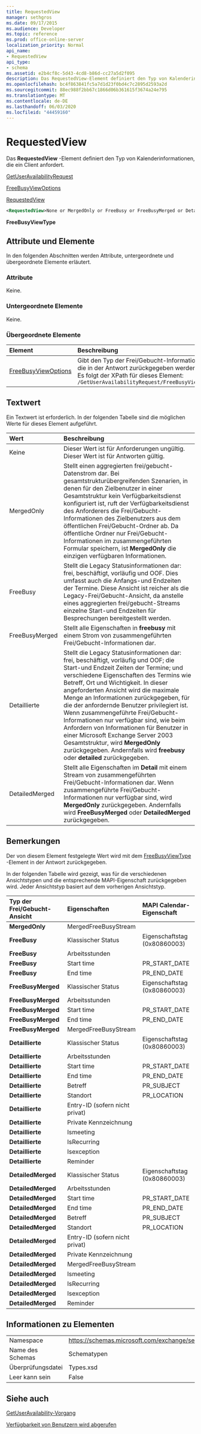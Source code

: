 ```yaml
---
title: RequestedView
manager: sethgros
ms.date: 09/17/2015
ms.audience: Developer
ms.topic: reference
ms.prod: office-online-server
localization_priority: Normal
api_name:
- RequestedView
api_type:
- schema
ms.assetid: e2b4cf8c-5d43-4cd8-b86d-cc27a5d2f095
description: Das RequestedView-Element definiert den Typ von Kalenderinformationen, die ein Client anfordert.
ms.openlocfilehash: bc4f863841fc5a7d1d23f0bd4c7c2895d2593a2d
ms.sourcegitcommit: 88ec988f2bb67c1866d06b361615f3674a24e795
ms.translationtype: MT
ms.contentlocale: de-DE
ms.lasthandoff: 06/03/2020
ms.locfileid: "44459160"
---
```

# <a name="requestedview"></a>RequestedView

Das **RequestedView** -Element definiert den Typ von Kalenderinformationen, die ein Client anfordert. 
  
[GetUserAvailabilityRequest](getuseravailabilityrequest.md)
  
[FreeBusyViewOptions](freebusyviewoptions.md)
  
[RequestedView](requestedview.md)
  
```xml
<RequestedView>None or MergedOnly or FreeBusy or FreeBusyMerged or Detailed or DetailedMerged</RequestedView>
```

 **FreeBusyViewType**
## <a name="attributes-and-elements"></a>Attribute und Elemente

In den folgenden Abschnitten werden Attribute, untergeordnete und übergeordnete Elemente erläutert.
  
### <a name="attributes"></a>Attribute

Keine.
  
### <a name="child-elements"></a>Untergeordnete Elemente

Keine.
  
### <a name="parent-elements"></a>Übergeordnete Elemente

|**Element**|**Beschreibung**|
|:-----|:-----|
|[FreeBusyViewOptions](freebusyviewoptions.md) <br/> |Gibt den Typ der Frei/Gebucht-Informationen an, die in der Antwort zurückgegeben werden.  <br/> Es folgt der XPath für dieses Element:  <br/>  `/GetUserAvailabilityRequest/FreeBusyViewOptions` <br/> |
   
## <a name="text-value"></a>Textwert

Ein Textwert ist erforderlich. In der folgenden Tabelle sind die möglichen Werte für dieses Element aufgeführt.
  
|**Wert**|**Beschreibung**|
|:-----|:-----|
|Keine  <br/> |Dieser Wert ist für Anforderungen ungültig. Dieser Wert ist für Antworten gültig.  <br/> |
|MergedOnly  <br/> |Stellt einen aggregierten frei/gebucht-Datenstrom dar. Bei gesamtstrukturübergreifenden Szenarien, in denen für den Zielbenutzer in einer Gesamtstruktur kein Verfügbarkeitsdienst konfiguriert ist, ruft der Verfügbarkeitsdienst des Anforderers die Frei/Gebucht-Informationen des Zielbenutzers aus dem öffentlichen Frei/Gebucht-Ordner ab. Da öffentliche Ordner nur Frei/Gebucht-Informationen im zusammengeführten Formular speichern, ist **MergedOnly** die einzigen verfügbaren Informationen.  <br/> |
|FreeBusy  <br/> |Stellt die Legacy Statusinformationen dar: frei, beschäftigt, vorläufig und OOF. Dies umfasst auch die Anfangs-und Endzeiten der Termine. Diese Ansicht ist reicher als die Legacy-Frei/Gebucht-Ansicht, da anstelle eines aggregierten frei/gebucht-Streams einzelne Start-und Endzeiten für Besprechungen bereitgestellt werden.  <br/> |
|FreeBusyMerged  <br/> |Stellt alle Eigenschaften in **freebusy** mit einem Strom von zusammengeführten Frei/Gebucht-Informationen dar.  <br/> |
|Detaillierte  <br/> |Stellt die Legacy Statusinformationen dar: frei, beschäftigt, vorläufig und OOF; die Start-und Endzeit Zeiten der Termine; und verschiedene Eigenschaften des Termins wie Betreff, Ort und Wichtigkeit. In dieser angeforderten Ansicht wird die maximale Menge an Informationen zurückgegeben, für die der anfordernde Benutzer privilegiert ist. Wenn zusammengeführte Frei/Gebucht-Informationen nur verfügbar sind, wie beim Anfordern von Informationen für Benutzer in einer Microsoft Exchange Server 2003 Gesamtstruktur, wird **MergedOnly** zurückgegeben. Andernfalls wird **freebusy** oder **detailed** zurückgegeben.  <br/> |
|DetailedMerged  <br/> |Stellt alle Eigenschaften im **Detail** mit einem Stream von zusammengeführten Frei/Gebucht-Informationen dar. Wenn zusammengeführte Frei/Gebucht-Informationen nur verfügbar sind, wird **MergedOnly** zurückgegeben. Andernfalls wird **FreeBusyMerged** oder **DetailedMerged** zurückgegeben.  <br/> |
   
## <a name="remarks"></a>Bemerkungen

Der von diesem Element festgelegte Wert wird mit dem [FreeBusyViewType](freebusyviewtype.md) -Element in der Antwort zurückgegeben. 
  
In der folgenden Tabelle wird gezeigt, was für die verschiedenen Ansichtstypen und die entsprechende MAPI-Eigenschaft zurückgegeben wird. Jeder Ansichtstyp basiert auf dem vorherigen Ansichtstyp.
  
|**Typ der Frei/Gebucht-Ansicht**|**Eigenschaften**|**MAPI Calendar-Eigenschaft**|
|:-----|:-----|:-----|
|**MergedOnly** <br/> |MergedFreeBusyStream  <br/> ||
|**FreeBusy** <br/> |Klassischer Status  <br/> |Eigenschaftstag (0x80860003)  <br/> |
|**FreeBusy** <br/> |Arbeitsstunden  <br/> ||
|**FreeBusy** <br/> |Start time  <br/> |PR_START_DATE  <br/> |
|**FreeBusy** <br/> |End time  <br/> |PR_END_DATE  <br/> |
|**FreeBusyMerged** <br/> |Klassischer Status  <br/> |Eigenschaftstag (0x80860003)  <br/> |
|**FreeBusyMerged** <br/> |Arbeitsstunden  <br/> ||
|**FreeBusyMerged** <br/> |Start time  <br/> |PR_START_DATE  <br/> |
|**FreeBusyMerged** <br/> |End time  <br/> |PR_END_DATE  <br/> |
|**FreeBusyMerged** <br/> |MergedFreeBusyStream  <br/> ||
|**Detaillierte** <br/> |Klassischer Status  <br/> |Eigenschaftstag (0x80860003)  <br/> |
|**Detaillierte** <br/> |Arbeitsstunden  <br/> ||
|**Detaillierte** <br/> |Start time  <br/> |PR_START_DATE  <br/> |
|**Detaillierte** <br/> |End time  <br/> |PR_END_DATE  <br/> |
|**Detaillierte** <br/> |Betreff  <br/> |PR_SUBJECT  <br/> |
|**Detaillierte** <br/> |Standort  <br/> |PR_LOCATION  <br/> |
|**Detaillierte** <br/> |Entry-ID (sofern nicht privat)  <br/> ||
|**Detaillierte** <br/> |Private Kennzeichnung  <br/> ||
|**Detaillierte** <br/> |Ismeeting  <br/> ||
|**Detaillierte** <br/> |IsRecurring  <br/> ||
|**Detaillierte** <br/> |Isexception  <br/> ||
|**Detaillierte** <br/> |Reminder  <br/> ||
|**DetailedMerged** <br/> |Klassischer Status  <br/> |Eigenschaftstag (0x80860003)  <br/> |
|**DetailedMerged** <br/> |Arbeitsstunden  <br/> ||
|**DetailedMerged** <br/> |Start time  <br/> |PR_START_DATE  <br/> |
|**DetailedMerged** <br/> |End time  <br/> |PR_END_DATE  <br/> |
|**DetailedMerged** <br/> |Betreff  <br/> |PR_SUBJECT  <br/> |
|**DetailedMerged** <br/> |Standort  <br/> |PR_LOCATION  <br/> |
|**DetailedMerged** <br/> |Entry-ID (sofern nicht privat)  <br/> ||
|**DetailedMerged** <br/> |Private Kennzeichnung  <br/> ||
|**DetailedMerged** <br/> |MergedFreeBusyStream  <br/> ||
|**DetailedMerged** <br/> |Ismeeting  <br/> ||
|**DetailedMerged** <br/> |IsRecurring  <br/> ||
|**DetailedMerged** <br/> |Isexception  <br/> ||
|**DetailedMerged** <br/> |Reminder  <br/> ||
   
## <a name="element-information"></a>Informationen zu Elementen

|||
|:-----|:-----|
|Namespace  <br/> |https://schemas.microsoft.com/exchange/services/2006/types  <br/> |
|Name des Schemas  <br/> |Schematypen  <br/> |
|Überprüfungsdatei  <br/> |Types.xsd  <br/> |
|Leer kann sein  <br/> |False  <br/> |
   
## <a name="see-also"></a>Siehe auch



[GetUserAvailability-Vorgang](getuseravailability-operation.md)


[Verfügbarkeit von Benutzern wird abgerufen](https://msdn.microsoft.com/library/d4133fcb-9b0f-4e6b-aadf-a389da83516a%28Office.15%29.aspx)

